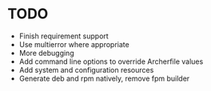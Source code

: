 TODO
====

- Finish requirement support
- Use multierror where appropriate
- More debugging
- Add command line options to override Archerfile values
- Add system and configuration resources
- Generate deb and rpm natively, remove fpm builder
